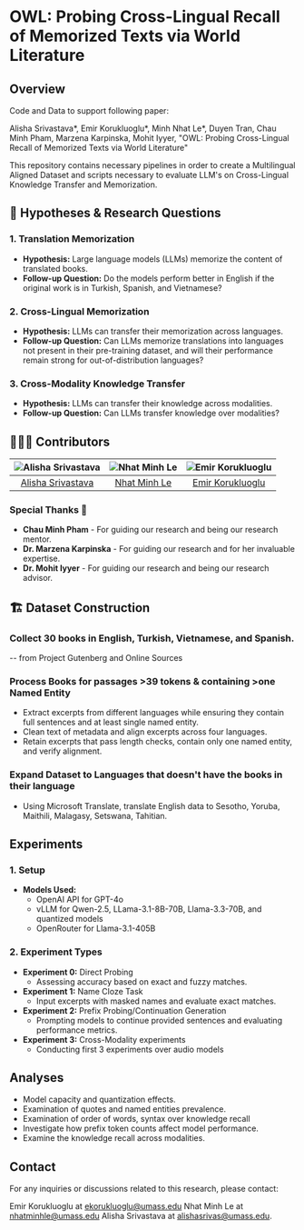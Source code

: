# OWL: Probing Cross-Lingual Recall of Memorized Texts via World Literature

## Overview

Code and Data to support following paper:

Alisha Srivastava\*, Emir Korukluoglu\*, Minh Nhat Le\*, Duyen Tran, Chau Minh Pham, Marzena Karpinska, Mohit Iyyer, "OWL: Probing Cross-Lingual Recall of Memorized Texts via World Literature"

This repository contains necessary pipelines in order to create a Multilingual Aligned Dataset and scripts necessary to evaluate LLM's on Cross-Lingual Knowledge Transfer and Memorization.

## 🚀 Hypotheses & Research Questions

### 1. Translation Memorization

- **Hypothesis:** Large language models (LLMs) memorize the content of translated books.
- **Follow-up Question:** Do the models perform better in English if the original work is in Turkish, Spanish, and Vietnamese?

### 2. Cross-Lingual Memorization

- **Hypothesis:** LLMs can transfer their memorization across languages.
- **Follow-up Question:** Can LLMs memorize translations into languages not present in their pre-training dataset, and will their performance remain strong for out-of-distribution languages?

### 3. Cross-Modality Knowledge Transfer

- **Hypothesis:** LLMs can transfer their knowledge across modalities.
- **Follow-up Question:** Can LLMs transfer knowledge over modalities?

## 👩🏻‍💻 Contributors

| ![Alisha Srivastava](https://avatars.githubusercontent.com/alishasrivas?s=100) | ![Nhat Minh Le](https://x.com/nhminle/photo) | ![Emir Korukluoglu](https://avatars.githubusercontent.com/emirkaan5?s=100) |
| :----------------------------------------------------------------------------: | :-------------------------------------------------------------------: | :------------------------------------------------------------------------: |
|              [Alisha Srivastava](https://github.com/alishasrivas)              |              [Nhat Minh Le](https://github.com/nhminle)              |              [Emir Korukluoglu](https://github.com/emirkaan5)              |

### Special Thanks 🌟

- **Chau Minh Pham** - For guiding our research and being our research mentor.
- **Dr. Marzena Karpinska** - For guiding our research and for her invaluable expertise.
- **Dr. Mohit Iyyer** - For guiding our research and being our research advisor.

## 🏗️ Dataset Construction

### Collect 30 books in English, Turkish, Vietnamese, and Spanish.

-- from Project Gutenberg and Online Sources

### Process Books for passages >39 tokens & containing >one Named Entity

- Extract excerpts from different languages while ensuring they contain full sentences and at least single named entity.
- Clean text of metadata and align excerpts across four languages.
- Retain excerpts that pass length checks, contain only one named entity, and verify alignment.

### Expand Dataset to Languages that doesn't have the books in their language

- Using Microsoft Translate, translate English data to Sesotho, Yoruba, Maithili, Malagasy, Setswana, Tahitian.

## Experiments

### 1. Setup

- **Models Used:**
  - OpenAI API for GPT-4o
  - vLLM for Qwen-2.5, LLama-3.1-8B-70B, Llama-3.3-70B, and quantized models
  - OpenRouter for Llama-3.1-405B

### 2. Experiment Types

- **Experiment 0:** Direct Probing
  - Assessing accuracy based on exact and fuzzy matches.
- **Experiment 1:** Name Cloze Task
  - Input excerpts with masked names and evaluate exact matches.
- **Experiment 2:** Prefix Probing/Continuation Generation
  - Prompting models to continue provided sentences and evaluating performance metrics.
- **Experiment 3:** Cross-Modality experiments
  - Conducting first 3 experiments over audio models

## Analyses

- Model capacity and quantization effects.
- Examination of quotes and named entities prevalence.
- Examination of order of words, syntax over knowledge recall
- Investigate how prefix token counts affect model performance.
- Examine the knowledge recall across modalities.

## Contact

For any inquiries or discussions related to this research, please contact:

Emir Korukluoglu at ekorukluoglu@umass.edu
Nhat Minh Le at nhatminhle@umass.edu
Alisha Srivastava at alishasrivas@umass.edu.
